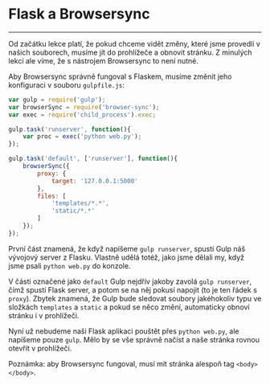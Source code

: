 # Flask a Browsersync

----

Od začátku lekce platí, že pokud chceme vidět změny, které jsme provedli v našich
souborech, musíme jít do prohlížeče a obnovit stránku. Z minulých lekcí ale víme,
že s nástrojem Browsersync to není nutné.

Aby Browsersync správně fungoval s Flaskem, musíme změnit jeho konfiguraci
v souboru `gulpfile.js`:

```js
var gulp = require('gulp');
var browserSync = require('browser-sync');
var exec = require('child_process').exec;

gulp.task('runserver', function(){
    var proc = exec('python web.py');
});

gulp.task('default', ['runserver'], function(){
    browserSync({
        proxy: {
            target: '127.0.0.1:5000'
        },
        files: [
            'templates/*.*',
            'static/*.*'
        ]
    });
});
```

První část znamená, že když napíšeme `gulp runserver`, spustí Gulp náš vývojový server
z Flasku. Vlastně udělá totéž, jako jsme dělali my, když jsme psali `python web.py` do konzole.

V části označené jako `default` Gulp nejdřív jakoby zavolá `gulp runserver`, čímž spustí
Flask server, a potom se na něj pokusí napojit (to je ten řádek s `proxy`). Zbytek znamená,
že Gulp bude sledovat soubory jakéhokoliv typu ve složkách `templates` a `static` a pokud se
něco změní, automaticky obnoví stránku i v prohlížeči.

Nyní už nebudeme naši Flask aplikaci pouštět přes `python web.py`, ale napíšeme pouze `gulp`.
Mělo by se vše správně načíst a naše stránka rovnou otevřít v prohlížeči.

Poznámka: aby Browsersync fungoval, musí mít stránka alespoň tag `<body></body>`.
